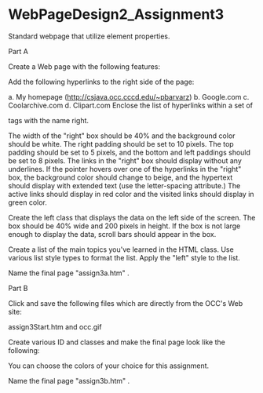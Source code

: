 # WebPageDesign2_Assignment3
Standard webpage that utilize element properties. 



Part A

Create a Web page with the following features:

Add the following hyperlinks to the right side of the page:

a. My homepage (http://csjava.occ.cccd.edu/~pbarvarz)
b. Google.com
c.  Coolarchive.com
d.  Clipart.com
Enclose the list of hyperlinks within a set of <div>  tags with the name right.
 

The width of the "right" box should be 40% and the background color should be white.  The right padding should be set to 10 pixels.  The top padding should be set to 5 pixels, and the bottom and left paddings should be set to 8 pixels.  The links in the "right"  box should display without any underlines.  If the pointer hovers over one of the hyperlinks in the "right" box, the background color should change to beige, and the hypertext should display with extended text (use the letter-spacing attribute.) The active links should display in red color and the visited links should display in green color.
 

Create the left class that displays the data on the left side of the screen.  The box should be 40% wide and 200 pixels in height.  If the box is not large enough to display the data, scroll bars should appear in the box. 
 

Create a list of  the main topics you've learned in the HTML class.  Use various list style types to format the list.  Apply the "left" style to the list.

Name the final page "assign3a.htm" .


 
 

Part B

Click and save the following files which are directly from the OCC's Web site:
 

assign3Start.htm and occ.gif 
 

Create various ID and classes and make the final page look like the following:



 

You can choose the colors of your choice for this assignment.

 Name the final page "assign3b.htm" .